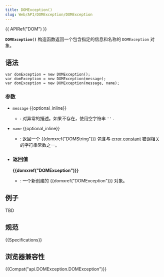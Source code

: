 ```yaml
---
title: DOMException()
slug: Web/API/DOMException/DOMException
---
```

{{ APIRef("DOM") }}

**`DOMException()`** 构造函数返回一个包含指定的信息和名称的 `DOMException` 对象。

## 语法

```
var domException = new DOMException();
var domException = new DOMException(message);
var domException = new DOMException(message, name);
```

### 参数

- `message` {{optional_inline}}
  - : 对异常的描述。如果不存在，使用空字符串 `''` .
- `name` {{optional_inline}}
  - : 返回一个 {{domxref("DOMString")}} 包含与 [error constant](Web/API/DOMException#Error_constants) 错误相关的字符串常数之一。
- ### 返回值

  **{{domxref("DOMException")}}**

  - : 一个新创建的 {{domxref("DOMException")}} 对象。

## 例子

TBD

## 规范

{{Specifications}}

## 浏览器兼容性

{{Compat("api.DOMException.DOMException")}}
